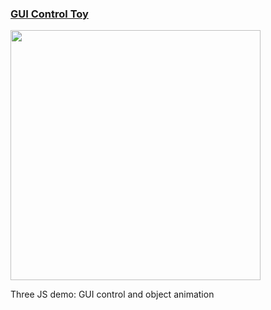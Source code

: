 ### <a href="https://georges034302.github.io/threejs-toy-demo/">GUI Control Toy</a>

[<img src="https://github.com/user-attachments/assets/d01d2f4b-9b89-4562-beef-b87737f86266" width="400" height="400">](https://georges034302.github.io/threejs-toy-demo/)

Three JS demo: GUI control and object animation
